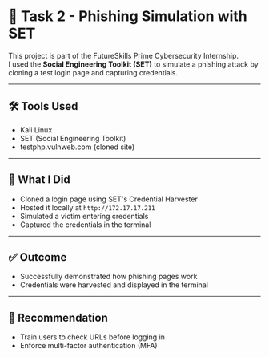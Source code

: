 # 🚨 Task 2 - Phishing Simulation with SET

This project is part of the FutureSkills Prime Cybersecurity Internship.  
I used the **Social Engineering Toolkit (SET)** to simulate a phishing attack by cloning a test login page and capturing credentials.

---

## 🛠 Tools Used
- Kali Linux
- SET (Social Engineering Toolkit)
- testphp.vulnweb.com (cloned site)

---

## 🧪 What I Did
- Cloned a login page using SET's Credential Harvester
- Hosted it locally at `http://172.17.17.211`
- Simulated a victim entering credentials
- Captured the credentials in the terminal

---

## ✅ Outcome
- Successfully demonstrated how phishing pages work
- Credentials were harvested and displayed in the terminal

---

## 🔐 Recommendation
- Train users to check URLs before logging in
- Enforce multi-factor authentication (MFA)
